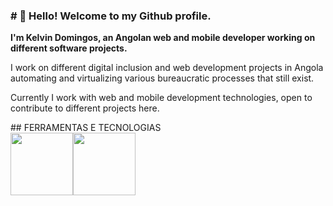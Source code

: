 <h3># 👋 Hello! Welcome to my Github profile. </h3>

<b>I'm Kelvin Domingos, an Angolan web and mobile developer working on different software projects.</b>
<p>I work on different digital inclusion and web development projects in Angola automating and virtualizing various bureaucratic processes that still exist.</p>
<p> Currently I work with web and mobile development technologies, open to contribute to different projects here.</p>

<div>
  ## FERRAMENTAS E TECNOLOGIAS
  <div>
      <img height="100px" src="https://miro.medium.com/max/940/1*BYR_DG3kfw5g18LDHxdWnQ.jpeg"><img height="100px" src="https://user-images.githubusercontent.com/69282952/169013841-382e8b08-6cf0-49ca-b1d1-d61aed39a1f7.png">
  </div>
</div>


<!---
kelvinessuvi/kelvinessuvi is a ✨ special ✨ repository because its `README.md` (this file) appears on your GitHub profile.
You can click the Preview link to take a look at your changes.
--->
